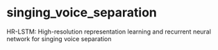 # singing_voice_separation

HR-LSTM: High-resolution representation learning and recurrent neural network for singing voice separation

